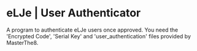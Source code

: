 # eLJe | User Authenticator

A program to authenticate eLJe users once approved.
You need the 'Encrypted Code', 'Serial Key' and 'user_authentication' files provided by MasterThe8.
